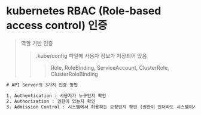# kubernetes RBAC (Role-based access control) 인증

> 역할 기반 인증
>
> > .kube/config 파일에 사용자 정보가 저장되어 있음
> >
> > > Role, RoleBinding, ServiceAccount, ClusterRole, ClusterRoleBinding

```txt
# API Server의 3가지 인증 방법

1. Authentication : 사용자가 누구인지 확인
2. Authorization : 권한이 있는지 확인
3. Admission Control : 시스템에서 허용하는 요청인지 확인 (권한이 있더라도 시스템이서 제한을 두었을 수 있음)
```
